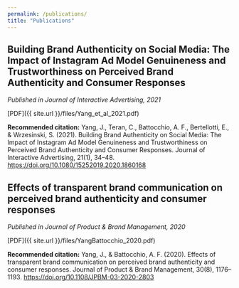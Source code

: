 ```yaml
---
permalink: /publications/
title: "Publications"
---
```


## Building Brand Authenticity on Social Media: The Impact of Instagram Ad Model Genuineness and Trustworthiness on Perceived Brand Authenticity and Consumer Responses

*Published in Journal of Interactive Advertising, 2021*

[PDF]({{ site.url }}/files/Yang_et_al_2021.pdf)

**Recommended citation:** Yang, J., Teran, C., Battocchio, A. F., Bertellotti, E., & Wrzesinski, S. (2021). Building Brand Authenticity on Social Media: The Impact of Instagram Ad Model Genuineness and Trustworthiness on Perceived Brand Authenticity and Consumer Responses. Journal of Interactive Advertising, 21(1), 34–48. https://doi.org/10.1080/15252019.2020.1860168

## Effects of transparent brand communication on perceived brand authenticity and consumer responses

*Published in Journal of Product & Brand Management, 2020*

[PDF]({{ site.url }}/files/YangBattocchio_2020.pdf)

**Recommended citation:** Yang, J., & Battocchio, A. F. (2020). Effects of transparent brand communication on perceived brand authenticity and consumer responses. Journal of Product & Brand Management, 30(8), 1176–1193. https://doi.org/10.1108/JPBM-03-2020-2803 
